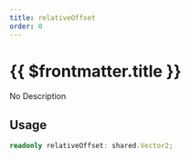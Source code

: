 ```yaml
---
title: relativeOffset
order: 0
---
```


# {{ $frontmatter.title }}

No Description

## Usage

```ts
readonly relativeOffset: shared.Vector2;
```
